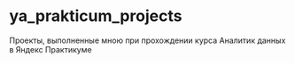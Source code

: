 # ya_prakticum_projects
Проекты, выполненные мною при прохождении курса Аналитик данных в Яндекс Практикуме

